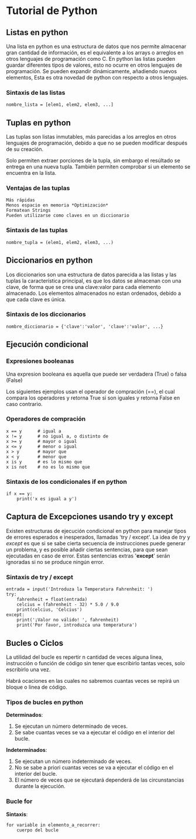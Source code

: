 # Tutorial de Python

## Listas en python

Una lista en python es una estructura de datos que nos permite almacenar gran
cantidad de información, es el equivalente a los arrays o arreglos en otros 
lenguajes de programación como C. En python las listas pueden guardar diferentes
tipos de valores, esto no ocurre en otros lenguajes de programación. Se pueden
expandir dinámicamente, añadiendo nuevos elementos, Esta es otra novedad de
python con respecto a otros lenguajes.

### Sintaxis de las listas 

```
nombre_lista = [elem1, elem2, elem3, ...]
```

## Tuplas en python

Las tuplas son listas inmutables, más parecidas a los arreglos en otros lenguajes
de programación, debido a que no se pueden modificar después de su creación.

Solo permiten extraer porciones de la tupla, sin embargo el resúltado se entrega
en una nueva tupla. También permiten comprobar si un elemento se encuentra en la
lista. 

### Ventajas de las tuplas
	Más rápidas
	Menos espacio en memoria *Optimización*
	Formatean Strings
	Pueden utilizarse como claves en un diccionario

### Sintaxis de las tuplas

```
nombre_tupla = (elem1, elem2, elem3, ...)
```

## Diccionarios en python

Los diccionarios son una estructura de datos parecida a las listas y las tuplas
la característica principal, es que los datos se almacenan con una clave, de 
forma que se crea una clave:valor para cada elemento almacenado. Los elementos 
almacenados no estan ordenados, debido a que cada clave es única.

### Sintaxis de los diccionarios

```
nombre_diccionario = {'clave':'valor', 'clave':'valor', ...}
```

## Ejecución condicional

### Expresiones booleanas

Una expresion booleana es aquella que puede ser verdadera (True) o falsa (False)

Los siguientes ejemplos usan el operador de compración (==), el cual compara los
operadores y retorna True si son iguales y retorna False en caso contrario.

### Operadores de compración

```
x == y 		# igual a
x != y 		# no igual a, o distinto de 
x >= y 		# mayor o igual
x <= y 		# menor o igual
x > y 		# mayor que 
x < y 		# menor que 
x is y 		# es lo mismo que
x is not 	# no es lo mismo que
```

### Sintaxis de los condicionales if en python

```
if x == y: 
	print('x es igual a y')
```

## Captura de Excepciones usando try y except

Existen estructuras de ejecución condicional en python para manejar tipos de errores
esperados e inesperados, llamadas 'try / except'. La idea de *try* y *except* es que 
si se sabe cierta secuencia de instrucciones puede generar un problema, y es posible
añadir ciertas sentencias, para que sean ejecutadas en caso de error. Estas sentencias
extras '**except**' serán ignoradas si no se produce ningún error.

### Sintaxis de try / except

```
entrada = input('Introduza la Temperatura Fahrenheit: ')
try: 
	fahrenheit = float(entrada)
	celcius = (fahrenheit - 32) * 5.0 / 9.0
	print(celcius, 'Celcius')
except: 
	print('¡Valor no válido! ', fahrenheit)
	print('Por favor, introduzca una temperatura')
```

## Bucles o Ciclos

La utilidad del bucle es repertir n cantidad de veces alguna linea, instrucción o 
función de código sin tener que escribirlo tantas veces, solo escribirlo una vez.

Habrá ocaciones en las cuales no sabremos cuantas veces se repirá un bloque o linea 
de código.

### Tipos de bucles en python

**Determinados**: 
1. Se ejecutan un número determinado de veces.
2. Se sabe cuantas veces se va a ejecutar el código en el interior del bucle.

**Indeterminados**: 
1. Se ejecutan un número indeterminado de veces.
2. No se sabe a priori cuantas veces se va a ejecutar el código en el interior del bucle.
3. El número de veces que se ejecutará dependerá de las circunstancias durante la ejecución.

### Bucle for

**Sintaxis**: 

```
for variable in elemento_a_recorrer:
	cuerpo del bucle
```
